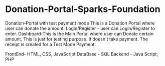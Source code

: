 # Donation-Portal-Sparks-Foundation
 
Donation-Portal with test payment mode This is a Donation Portal where user can donate the amount. 
Login/Register - user can Login/Register to enter. 
Dashboard-This is the Main Portal where user can Donate certain amount. 
This is just for testing purpose. It doesn't take payment. The receipt is created for a Test Mode Payment. 

FrontEnd- HTML, CSS, JavaScript
DataBase - SQL
Backend - Java Script, PHP

